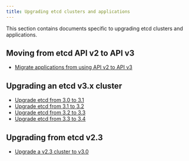 ```yaml
---
title: Upgrading etcd clusters and applications
---
```


This section contains documents specific to upgrading etcd clusters and applications.

## Moving from etcd API v2 to API v3

* [Migrate applications from using API v2 to API v3][migrate-apps]

## Upgrading an etcd v3.x cluster
* [Upgrade etcd from 3.0 to 3.1][upgrade-3-1]
* [Upgrade etcd from 3.1 to 3.2][upgrade-3-2]
* [Upgrade etcd from 3.2 to 3.3][upgrade-3-3]
* [Upgrade etcd from 3.3 to 3.4][upgrade-3-4]

## Upgrading from etcd v2.3
* [Upgrade a v2.3 cluster to v3.0][upgrade-cluster]


[migrate-apps]: ../op-guide/v2-migration
[upgrade-cluster]: upgrade_3_0
[upgrade-3-1]: upgrade_3_1
[upgrade-3-2]: upgrade_3_2
[upgrade-3-3]: upgrade_3_3
[upgrade-3-4]: upgrade_3_4

